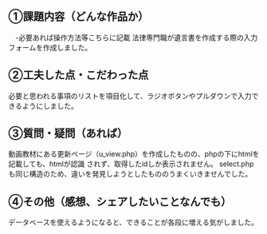 ## ①課題内容（どんな作品か）
　-必要あれば操作方法等こちらに記載
法律専門職が遺言書を作成する際の入力フォームを作成しました。


## ②工夫した点・こだわった点
必要と思われる事項のリストを項目化して、ラジオボタンやプルダウンで入力できるようにしました。

## ③質問・疑問（あれば）
動画教材にある更新ページ（u_view.php）を作成したものの、phpの下にhtmlを記載しても、htmlが認識
されず、取得したidしか表示されません。
select.phpも同じ構造のため、違いを発見しようとしたもののうまくいきませんでした。

## ④その他（感想、シェアしたいことなんでも）
データベースを使えるようになると、できることが各段に増える気がしました。